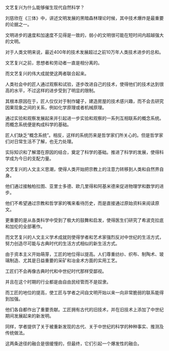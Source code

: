 文艺复兴为什么能够催生现代自然科学？

刘慈欣在《三体》中，讲述文明发展的黑暗森林理论时候，其中技术爆炸是最重要的论据之一。

文明进步的速度和加速度不见得是一致的，弱小的文明很可能在短时间内超越强大的文明。

对于人类文明来说，最近400年的技术发展超过之前10万年人类技术进步的总和。

文艺复兴之前，思想者和劳动者一直是相分离的。

而文艺复兴的伟大成就使这两者联合起来。

人类社会中的匠人通过观察和试验，逐步改进自己的技术，使得他们的技术达到很高的水平，不过这样的进步受到了明显的限制。

其根本原因在于，匠人仅仅对于制作罐子，建造房屋的技术感兴趣，而不会去研究因果现象之间的关系，例如化学原理或者机械原理。

通过实验和观察发展起来并引起进一步实验和观察的一系列互相联系的概念系统。而概念系统便是构成科学的基础。

匠人们缺乏“概念系统”。相反，这样的系统历来是哲学家们所关心的。但是哲学家们对日常生活不了解，也无力处理。

实际知识和了解潜在原因的结合，奠定了科学的基础。推进了科学的发展，使得科学成为今日的支配力量。



文艺复兴的人文主义思潮，使得人类开始把宗教上的注意力转移到人类和自然界自身。

他们通过接触柏拉图、亚里士多德、欧几里得和阿基米德来促进物理学和数学的进步。

他们不希望通过宗教和哲学家的嘴来看待历史，而是直接通过原始资料来阅读原文。

更重要的是从各类科学中受到了极大的鼓舞和启发，使得医生们研究了希波克拉底和加伦的全部著作。

而文艺复兴的人文主义学术成就则使得学者和艺术家强烈反对中世纪的生活方式，努力创造尽可能与古典时代的生活方式相似的新生活方式。

由于资本主义开始萌芽，工匠的地位得以提高。人们尊重纺纱、织布、制陶术、玻璃制造、尤其是日益重要的采矿和冶金术方面的实用工艺。

工匠们不会再像古典时代和中世纪时代那样受鄙视。

并且在这个时期的行业都是由自由民经管而不是奴隶。

而工匠的地位的提高，使工匠与学者之间自文明开始以来一向非常脆弱的联系能得到加强。

他们各自都作出了重要贡献。工匠拥有古代的旧技术，并在旧技术上添加了中世纪期间发展起来的新发明。

同样，学者提供了关于被重新发现的古代、关于中世纪的科学的种种事实、推测及传统做法。

这两条途径的融合是很缓慢的，但最终，它们引起一个爆发性的融合。